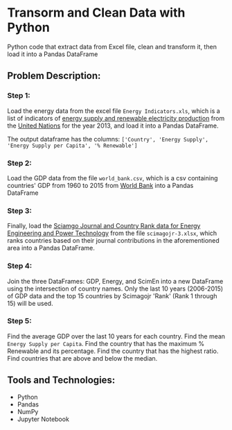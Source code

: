 # Transorm and Clean Data with Python
Python code that extract data from Excel file, clean and transform it, then load it into a Pandas DataFrame

## Problem Description:

### Step 1:

Load the energy data from the excel file ```Energy Indicators.xls```, which is a list of indicators of [energy supply and renewable electricity production](Energy%20Indicators.xls) from the [United Nations](http://unstats.un.org/unsd/environment/excel_file_tables/2013/Energy%20Indicators.xls) for the year 2013, and load it into a Pandas DataFrame.


The output dataframe has the columns: `['Country', 'Energy Supply', 'Energy Supply per Capita', '% Renewable']`

### Step 2:

Load the GDP data from the file `world_bank.csv`, which is a csv containing countries' GDP from 1960 to 2015 from [World Bank](http://data.worldbank.org/indicator/NY.GDP.MKTP.CD) into a Pandas DataFrame

### Step 3:

Finally, load the [Sciamgo Journal and Country Rank data for Energy Engineering and Power Technology](http://www.scimagojr.com/countryrank.php?category=2102) from the file `scimagojr-3.xlsx`, which ranks countries based on their journal contributions in the aforementioned area into a Pandas DataFrame.

### Step 4:
Join the three DataFrames: GDP, Energy, and ScimEn into a new DataFrame using the intersection of country names. 
Only the last 10 years (2006-2015) of GDP data and the top 15 countries by Scimagojr 'Rank' (Rank 1 through 15) will be used.

### Step 5:

Find the average GDP over the last 10 years for each country.
Find the mean `Energy Supply per Capita`.
Find the country that has the maximum % Renewable and its percentage.
Find the country that has the highest ratio.
Find countries that are above and below the median.

## Tools and Technologies:
- Python 
- Pandas
- NumPy
- Jupyter Notebook
